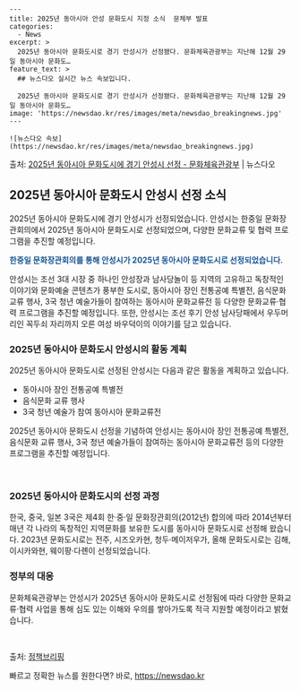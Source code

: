     ---
    title: 2025년 동아시아 안성 문화도시 지정 소식  문체부 발표
    categories:
      - News
    excerpt: >
      2025년 동아시아 문화도시로 경기 안성시가 선정됐다. 문화체육관광부는 지난해 12월 29일 동아시아 문화도…
    feature_text: >
      ## 뉴스다오 실시간 뉴스 속보입니다.
    
      2025년 동아시아 문화도시로 경기 안성시가 선정됐다. 문화체육관광부는 지난해 12월 29일 동아시아 문화도…
    image: 'https://newsdao.kr/res/images/meta/newsdao_breakingnews.jpg'
    ---
    
    ![뉴스다오 속보](https://newsdao.kr/res/images/meta/newsdao_breakingnews.jpg)

<p>출처: <a href="https://newsdao.kr/2937" rel="dofollow">2025년 동아시아 문화도시에 경기 안성시 선정 - 문화체육관광부</a> | 뉴스다오</p>

<h2 data-ke-size="size26">2025년 동아시아 문화도시 안성시 선정 소식</h2>
2025년 동아시아 문화도시에 경기 안성시가 선정되었습니다. 안성시는 한중일 문화장관회의에서 2025년 동아시아 문화도시로 선정되었으며, 다양한 문화교류 및 협력 프로그램을 추진할 예정입니다.

<p data-ke-size="size16"><b><span style="color: #1a5490;">한중일 문화장관회의를 통해 안성시가 2025년 동아시아 문화도시로 선정되었습니다.</span></b></p>

안성시는 조선 3대 시장 중 하나인 안성장과 남사당놀이 등 지역의 고유하고 독창적인 이야기와 문화예술 콘텐츠가 풍부한 도시로, 동아시아 장인 전통공예 특별전, 음식문화 교류 행사, 3국 청년 예술가들이 참여하는 동아시아 문화교류전 등 다양한 문화교류·협력 프로그램을 추진할 예정입니다. 또한, 안성시는 조선 후기 안성 남사당패에서 우두머리인 꼭두쇠 자리까지 오른 여성 바우덕이의 이야기를 담고 있습니다.

<h3 data-ke-size="size20">2025년 동아시아 문화도시 안성시의 활동 계획</h3>
2025년 동아시아 문화도시로 선정된 안성시는 다음과 같은 활동을 계획하고 있습니다.

<ul>
  <li>동아시아 장인 전통공예 특별전</li>
  <li>음식문화 교류 행사</li>
  <li>3국 청년 예술가 참여 동아시아 문화교류전</li>
</ul>

2025년 동아시아 문화도시 선정을 기념하여 안성시는 동아시아 장인 전통공예 특별전, 음식문화 교류 행사, 3국 청년 예술가들이 참여하는 동아시아 문화교류전 등의 다양한 프로그램을 추진할 예정입니다.

<p data-ke-size="size16">&nbsp;</p>

<h3 data-ke-size="size20">2025년 동아시아 문화도시의 선정 과정</h3>
한국, 중국, 일본 3국은 제4회 한·중·일 문화장관회의(2012년) 합의에 따라 2014년부터 매년 각 나라의 독창적인 지역문화를 보유한 도시를 동아시아 문화도시로 선정해 왔습니다. 2023년 문화도시로는 전주, 시즈오카현, 청두·메이저우가, 올해 문화도시로는 김해, 이시카와현, 웨이팡·다롄이 선정되었습니다.

<h3 data-ke-size="size20">정부의 대응</h3>
문화체육관광부는 안성시가 2025년 동아시아 문화도시로 선정됨에 따라 다양한 문화교류·협력 사업을 통해 심도 있는 이해와 우의를 쌓아가도록 적극 지원할 예정이라고 밝혔습니다.

<p data-ke-size="size16">&nbsp;</p>

출처: <a href="https://newsdao.kr/2937">정책브리핑</a>
 

빠르고 정확한 뉴스를 원한다면? 바로, <a href="https://newsdao.kr" rel="dofollow">https://newsdao.kr</a>


    
